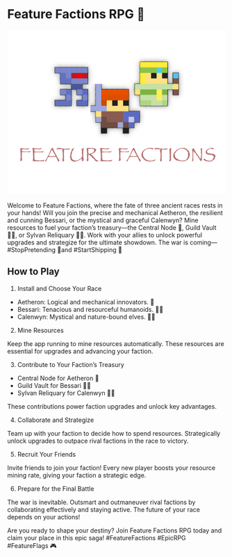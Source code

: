 # Feature Factions RPG 🎲

![Feature Factions RPG](assets/feature_factions.png)

Welcome to Feature Factions, where the fate of three ancient races rests in your hands! Will you join the precise and mechanical Aetheron, the resilient and cunning Bessari, or the mystical and graceful Calenwyn? Mine resources to fuel your faction’s treasury—the Central Node 🤖, Guild Vault 🧑‍🏭, or Sylvan Reliquary 🧝‍♀️. Work with your allies to unlock powerful upgrades and strategize for the ultimate showdown. The war is coming—#StopPretending 🧙and  #StartShipping 🚀

## How to Play

1. Install and Choose Your Race

- Aetheron: Logical and mechanical innovators. 🤖
- Bessari: Tenacious and resourceful humanoids. 🧑‍🏭
- Calenwyn: Mystical and nature-bound elves. 🧝‍♀️

2. Mine Resources

Keep the app running to mine resources automatically. These resources are essential for upgrades and advancing your faction.

3. Contribute to Your Faction’s Treasury
 
- Central Node for Aetheron 🤖
- Guild Vault for Bessari 🧑‍🏭
- Sylvan Reliquary for Calenwyn 🧝‍♀️

These contributions power faction upgrades and unlock key advantages.

4. Collaborate and Strategize

Team up with your faction to decide how to spend resources. Strategically unlock upgrades to outpace rival factions in the race to victory.

5. Recruit Your Friends

Invite friends to join your faction! Every new player boosts your resource mining rate, giving your faction a strategic edge.

6. Prepare for the Final Battle

The war is inevitable. Outsmart and outmaneuver rival factions by collaborating effectively and staying active. The future of your race depends on your actions!

Are you ready to shape your destiny? Join Feature Factions RPG today and claim your place in this epic saga! #FeatureFactions #EpicRPG #FeatureFlags 🎮
